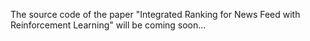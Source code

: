 The source code of the paper "Integrated Ranking for News Feed with Reinforcement Learning" will be coming soon...